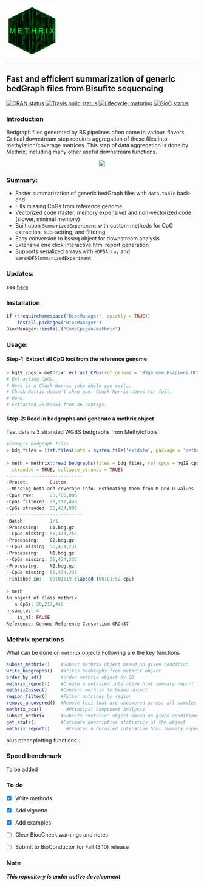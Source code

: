 <img src="vignettes/logo_large_hexagon.gif" height="135" width="135" style="align:center" />

------------------------------------------------------------------------------------
Fast and efficient summarization of generic bedGraph files from Bisufite sequencing
------------------------------------------------------------------------------------

<!-- badges: start -->

[![CRAN status](https://www.r-pkg.org/badges/version/methrix)](https://cran.r-project.org/package=methrix)
[![Travis build status](https://travis-ci.com/CompEpigen/methrix.svg?branch=master)](https://travis-ci.com/CompEpigen/methrix)
[![Lifecycle: maturing](https://img.shields.io/badge/lifecycle-maturing-blue.svg)](https://www.tidyverse.org/lifecycle/#maturing)
[![BioC status](http://www.bioconductor.org/shields/build/release/bioc/methrix.svg)](https://bioconductor.org/checkResults/release/bioc-LATEST/methrix)

<!-- badges: end -->

### Introduction

Bedgraph files generated by BS pipelines often come in various flavors. Critical downstream step requires aggregation of these files into methylation/coverage matrices. This step of data aggregation is done by Methrix, including many other useful downstream functions.

<p align="center">
<img src="https://github.com/CompEpigen/methrix/blob/master/vignettes/overview.png">
</p>

### Summary:

* Faster summarization of generic bedGraph files with `data.table` back-end
* Fills missing CpGs from reference genome
* Vectorized code (faster, memory expensive) and non-vectorized code (slower, minimal memory)
* Built upon `SummarizedExperiment` with custom methods for CpG extraction, sub-setting, and filtering
* Easy conversion to bsseq object for downstream analysis
* Extensive one click interactive html report generation
* Supports serialized arrays with `HDF5Array` and `saveHDF5SummarizedExperiment`

### Updates:
see [here](https://github.com/CompEpigen/methrix/blob/master/NEWS.md)

### Installation
```r
if (!requireNamespace("BiocManager", quietly = TRUE))
    install.packages("BiocManager")
BiocManager::install("CompEpigen/methrix")
```

### Usage:
#### Step-1: Extract all CpG loci from the reference genome

```r
> hg19_cpgs = methrix::extract_CPGs(ref_genome = "BSgenome.Hsapiens.UCSC.hg19")
# Extracting CpGs..
# Here is a Chuck Norris joke while you wait..
# Chuck Norris doesn't chew gum. Chuck Norris chews tin foil.
# Done.
# Extracted 28787054 from 86 contigs.
```
#### Step-2: Read in bedgraphs and generate a methrix object

Test data is 3 stranded WGBS bedgraphs from MethylcTools

```r
#Example bedgraph files
> bdg_files = list.files(path = system.file('extdata', package = 'methrix'), pattern = "*bdg\\.gz$", full.names = TRUE)

> meth = methrix::read_bedgraphs(files = bdg_files, ref_cpgs = hg19_cpgs, chr_idx = 1, start_idx = 2, M_idx = 3, U_idx = 4,
  stranded = TRUE, collapse_strands = TRUE)
----------------------------
-Preset:        Custom 
--Missing beta and coverage info. Estimating them from M and U values
-CpGs raw:      28,700,086
-CpGs filtered: 28,217,448
-CpGs stranded: 56,434,896
----------------------------
-Batch:         1/1 
-Processing:    C1.bdg.gz
--CpGs missing: 56,434,254
-Processing:    C2.bdg.gz
--CpGs missing: 56,434,231
-Processing:    N1.bdg.gz
--CpGs missing: 56,434,233
-Processing:    N2.bdg.gz
--CpGs missing: 56,434,233
-Finished in:   00:01:19 elapsed (00:01:52 cpu) 

> meth
An object of class methrix
   n_CpGs: 28,217,448
n_samples: 4
    is_h5: FALSE
Reference: Genome Reference Consortium GRCh37
```

### Methrix operations

What can be done on `methrix` object? Following are the key functions

```r
subset_methrix()    #Subset methrix object based on given condition
write_bedgraphs()   #Writes bedGraphs from methrix object
order_by_sd()       #order methrix object by SD
methrix_report()    #Create a detailed interative html summary report from methrix object
methrix2bsseq()     #Convert methrix to bsseq object
region_filter()	    #Filter matrices by region
remove_uncovered()	#Remove loci that are uncovered across all samples
methrix_pca()	      #Principal Component Analysis
subset_methrix	    #Subsets 'methrix' object based on given conditions.
get_stats()	        #Estimate descriptive statistics of the object
methrix_report()	  #Creates a detailed interative html summary report from Methrix object
```
plus other plotting functions..

### Speed benchmark

To be added

### To do

- [X] Write methods
- [X] Add vignette
- [X] Add examples
- [ ] Clear BiocCheck warnings and notes
- [ ] Submit to BioConductor for Fall (3.10) release


### Note

***This repository is under active development***
